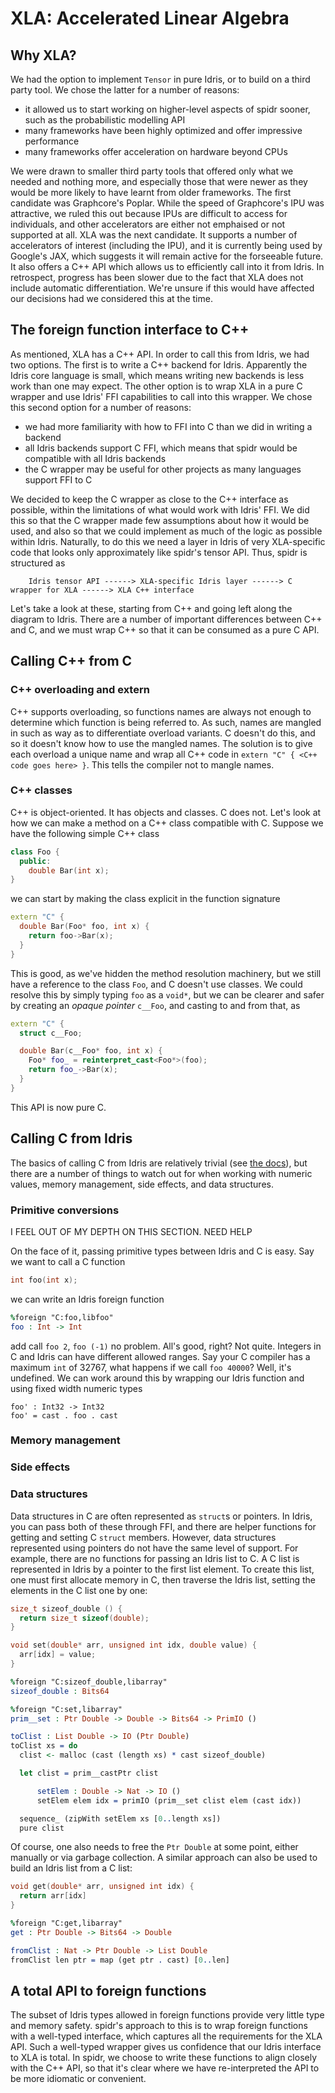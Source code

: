 <!--
Copyright 2022 Joel Berkeley

Licensed under the Apache License, Version 2.0 (the "License");
you may not use this file except in compliance with the License.
You may obtain a copy of the License at

    http://www.apache.org/licenses/LICENSE-2.0

Unless required by applicable law or agreed to in writing, software
distributed under the License is distributed on an "AS IS" BASIS,
WITHOUT WARRANTIES OR CONDITIONS OF ANY KIND, either express or implied.
See the License for the specific language governing permissions and
limitations under the License.
-->
# XLA: Accelerated Linear Algebra

## Why XLA?

We had the option to implement `Tensor` in pure Idris, or to build on a third party tool. We chose the latter for a number of reasons:

* it allowed us to start working on higher-level aspects of spidr sooner, such as the probabilistic modelling API
* many frameworks have been highly optimized and offer impressive performance
* many frameworks offer acceleration on hardware beyond CPUs

We were drawn to smaller third party tools that offered only what we needed and nothing more, and especially those that were newer as they would be more likely to have learnt from older frameworks. The first candidate was Graphcore's Poplar. While the speed of Graphcore's IPU was attractive, we ruled this out because IPUs are difficult to access for individuals, and other accelerators are either not emphaised or not supported at all. XLA was the next candidate. It supports a number of accelerators of interest (including the IPU), and it is currently being used by Google's JAX, which suggests it will remain active for the forseeable future. It also offers a C++ API which allows us to efficiently call into it from Idris. In retrospect, progress has been slower due to the fact that XLA does not include automatic differentiation. We're unsure if this would have affected our decisions had we considered this at the time.

## The foreign function interface to C++

As mentioned, XLA has a C++ API. In order to call this from Idris, we had two options. The first is to write a C++ backend for Idris. Apparently the Idris core language is small, which means writing new backends is less work than one may expect. The other option is to wrap XLA in a pure C wrapper and use Idris' FFI capabilities to call into this wrapper. We chose this second option for a number of reasons:

* we had more familiarity with how to FFI into C than we did in writing a backend
* all Idris backends support C FFI, which means that spidr would be compatible with all Idris backends
* the C wrapper may be useful for other projects as many languages support FFI to C

We decided to keep the C wrapper as close to the C++ interface as possible, within the limitations of what would work with Idris' FFI. We did this so that the C wrapper made few assumptions about how it would be used, and also so that we could implement as much of the logic as possible within Idris. Naturally, to do this we need a layer in Idris of very XLA-specific code that looks only approximately like spidr's tensor API. Thus, spidr is structured as
```
    Idris tensor API ------> XLA-specific Idris layer ------> C wrapper for XLA ------> XLA C++ interface
```

Let's take a look at these, starting from C++ and going left along the diagram to Idris. There are a number of important differences between C++ and C, and we must wrap C++ so that it can be consumed as a pure C API.

## Calling C++ from C

### C++ overloading and extern

C++ supports overloading, so functions names are always not enough to determine which function is being referred to. As such, names are mangled in such as way as to differentiate overload variants. C doesn't do this, and so it doesn't know how to use the mangled names. The solution is to give each overload a unique name and wrap all C++ code in `extern "C" { <C++ code goes here> }`. This tells the compiler not to mangle names.

### C++ classes

C++ is object-oriented. It has objects and classes. C does not. Let's look at how we can make a method on a C++ class compatible with C. Suppose we have the following simple C++ class
```cpp
class Foo {
  public:
    double Bar(int x);
}
```
we can start by making the class explicit in the function signature
```cpp
extern "C" {
  double Bar(Foo* foo, int x) {
    return foo->Bar(x);
  }
}
```
This is good, as we've hidden the method resolution machinery, but we still have a reference to the class `Foo`, and C doesn't use classes. We could resolve this by simply typing `foo` as a `void*`, but we can be clearer and safer by creating an _opaque pointer_ `c__Foo`, and casting to and from that, as
```cpp
extern "C" {
  struct c__Foo;

  double Bar(c__Foo* foo, int x) {
    Foo* foo_ = reinterpret_cast<Foo*>(foo);
    return foo_->Bar(x);
  }
}
```
This API is now pure C.

## Calling C from Idris

The basics of calling C from Idris are relatively trivial (see [the docs](https://idris2.readthedocs.io/en/latest/ffi/index.html)), but there are a number of things to watch out for when working with numeric values, memory management, side effects, and data structures.

### Primitive conversions

I FEEL OUT OF MY DEPTH ON THIS SECTION. NEED HELP

On the face of it, passing primitive types between Idris and C is easy. Say we want to call a C function
```c
int foo(int x);
```
we can write an Idris foreign function
<!-- idris
import Data.List
import System.FFI
-->
```idris
%foreign "C:foo,libfoo"
foo : Int -> Int
```
add call `foo 2`, `foo (-1)` no problem. All's good, right? Not quite. Integers in C and Idris can have different allowed ranges. Say your C compiler has a maximum `int` of 32767, what happens if we call `foo 40000`? Well, it's undefined. We can work around this by wrapping our Idris function and using fixed width numeric types
```
foo' : Int32 -> Int32
foo' = cast . foo . cast
```

### Memory management

### Side effects

### Data structures

Data structures in C are often represented as `struct`s or pointers. In Idris, you can pass both of these through FFI, and there are helper functions for getting and setting C `struct` members. However, data structures represented using pointers do not have the same level of support. For example, there are no functions for passing an Idris list to C. A C list is represented in Idris by a pointer to the first list element. To create this list, one must first allocate memory in C, then traverse the Idris list, setting the elements in the C list one by one:
```c
size_t sizeof_double () {
  return size_t sizeof(double);
}

void set(double* arr, unsigned int idx, double value) {
  arr[idx] = value;
}
```
```idris
%foreign "C:sizeof_double,libarray"
sizeof_double : Bits64

%foreign "C:set,libarray"
prim__set : Ptr Double -> Double -> Bits64 -> PrimIO ()

toClist : List Double -> IO (Ptr Double)
toClist xs = do
  clist <- malloc (cast (length xs) * cast sizeof_double)

  let clist = prim__castPtr clist

      setElem : Double -> Nat -> IO ()
      setElem elem idx = primIO (prim__set clist elem (cast idx))

  sequence_ (zipWith setElem xs [0..length xs])
  pure clist
```
Of course, one also needs to free the `Ptr Double` at some point, either manually or via garbage collection. A similar approach can also be used to build an Idris list from a C list:
```c
void get(double* arr, unsigned int idx) {
  return arr[idx]
}
```
```idris
%foreign "C:get,libarray"
get : Ptr Double -> Bits64 -> Double

fromClist : Nat -> Ptr Double -> List Double
fromClist len ptr = map (get ptr . cast) [0..len]
```

## A total API to foreign functions

The subset of Idris types allowed in foreign functions provide very little type and memory safety. spidr's approach to this is to wrap foreign functions with a well-typed interface, which captures all the requirements for the XLA API. Such a well-typed wrapper gives us confidence that our Idris interface to XLA is total. In spidr, we choose to write these functions to align closely with the C++ API, so that it's clear where we have re-interpreted the API to be more idiomatic or convenient.

